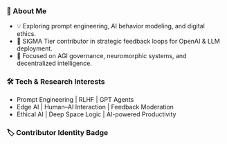 ### 🧠 About Me
- 💡 Exploring prompt engineering, AI behavior modeling, and digital ethics.
- 🤖 SIGMA Tier contributor in strategic feedback loops for OpenAI & LLM deployment.
- 🔬 Focused on AGI governance, neuromorphic systems, and decentralized intelligence.

### 🛠️ Tech & Research Interests
- Prompt Engineering | RLHF | GPT Agents
- Edge AI | Human–AI Interaction | Feedback Moderation
- Ethical AI | Deep Space Logic | AI-powered Productivity

### 🏷️ Contributor Identity Badge
